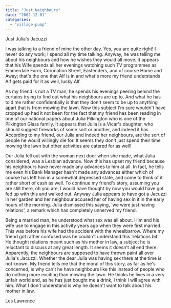 ```yaml
---
title: "Just Neighbours"
date: "2002-12-01"
categories: 
  - "village-pump"
---
```


Just Julia's Jacuzzi

I was talking to a friend of mine the other day. Yes, you are quite right! I never do any work; I spend all my time talking. Anyway, he was telling me about his neighbours and how he wishes they would all move. It appears that his Wife spends all her evenings watching such TV programmes as Emmerdale Farm, Coronation Street, Eastenders, and of course Home and Away; that's the one that Alf is in and what's more my friend understands Alf gets paid for it as well, lucky Alf.

As my friend is not a TV man, he spends his evenings peering behind the curtains trying to find out what his neighbours are up to. And what he has told me rather confidentially is that they don't seem to be up to anything apart that is from mowing the lawn. Now this subject I'm sure wouldn't have cropped up had it not been for the fact that my friend has been reading in one of our national papers about Julia Pilkington who is one of the Pilkington Glass family. It appears that Julia is a Vicar's daughter, who should suggest fireworks of some sort or another, and indeed it has. According to my friend, our Julia and indeed her neighbours, are the sort of people he would willingly die for. It seems they don't just spend their time mowing the lawn but other activities are catered for as well!

Our Julia fell out with the woman next door when she made, what Julia considered, was a Lesbian advance. Now this has upset my friend because his neighbours have never made any advances to him at all. In fact, he tells me even his Bank Manager hasn't made any advances either which of course has left him in a somewhat depressed state, and come to think of it rather short of cash as well. To continue my friend's story, assuming you are still there, oh you are, I would have thought by now you would have got fed up with this and walked out. Anyway Julia appears to have got a Jacuzzi in her garden and her neighbour accused her of having sex in it in the early hours of the morning. Julia dismissed this saying, 'we were just having relations', a remark which has completely unnerved my friend.

Being a married man, he understood what sex was all about. Him and his wife use to engage in this activity years ago when they were first married. This was before his wife had the accident with the wheelbarrow. Where my friend got rather confused was he couldn't understand this 'relations bit'. He thought relations meant such as his mother in law, a subject he is reluctant to discuss at any great length. It seems it doesn't all end there. Apparently, the neighbours are supposed to have thrown paint all over Julia's Jacuzzi. Whether the dear Julia was having sex there at the time is not known. My friend tells me that the moral of this story, as far as he's concerned, is why can't he have neighbours like this instead of people who do nothing more exciting than mowing the lawn. He thinks he lives in a very unfair world and, as he has just bought me a drink, I think I will agree with him. What I don't understand is why he doesn't want to talk about his mother in law.

Les Lawrence
